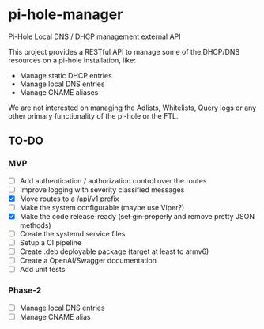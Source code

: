 # pi-hole-manager

Pi-Hole Local DNS / DHCP management external API

This project provides a RESTful API to manage some of the DHCP/DNS resources on a pi-hole
installation, like:

- Manage static DHCP entries
- Manage local DNS entries
- Manage CNAME aliases

We are not interested on managing the Adlists, Whitelists, Query logs or any other primary
functionality of the pi-hole or the FTL.

## TO-DO

### MVP

- [ ] Add authentication / authorization control over the routes
- [ ] Improve logging with severity classified messages
- [x] Move routes to a /api/v1 prefix
- [ ] Make the system configurable (maybe use Viper?)
- [x] Make the code release-ready (~~set gin properly~~ and remove pretty JSON methods)
- [ ] Create the systemd service files
- [ ] Setup a CI pipeline
- [ ] Create .deb deployable package (target at least to armv6)
- [ ] Create a OpenAI/Swagger documentation
- [ ] Add unit tests

### Phase-2

- [ ] Manage local DNS entries
- [ ] Manage CNAME alias
